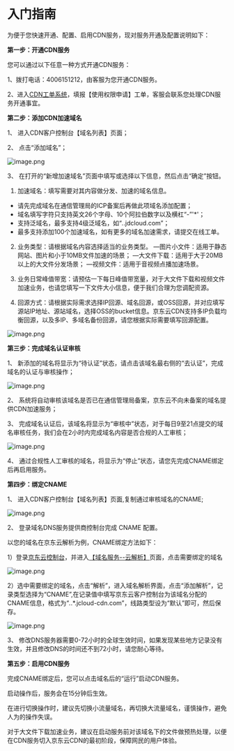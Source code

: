 # 入门指南

 为便于您快速开通、配置、启用CDN服务，现对服务开通及配置说明如下：

   **第一步：开通CDN服务**

  您可以通过以下任意一种方式开通CDN服务：

  1、拨打电话：4006151212，由客服为您开通CDN服务。

  2、进入[CDN工单系统](https://uc.jdcloud.com/myorder/form?cateId=3&questionId=20)，填报【使用权限申请】工单，客服会联系您处理CDN服务开通事宜。

   **第二步：添加CDN加速域名**

  1、 进入CDN客户控制台【域名列表】页面；

  2、 点击“添加域名”；           

  ![image.png](https://img1.jcloudcs.com/cms/2c5c61ed-968d-46cd-bb04-7ece86b1993120180423140715.png)

  3、 在打开的“新增加速域名”页面中填写或选择以下信息，然后点击“确定”按钮。

  1)   加速域名：填写需要对其内容做分发、加速的域名信息。
 + 请先完成域名在通信管理局的ICP备案后再做此项域名添加配置；
 + 域名填写字符只支持英文26个字母、10个阿拉伯数字以及横杠“-”'*'；
 + 支持泛域名，最多支持4级泛域名，如“*.*.jdcloud.com”；
 + 最多支持添加100个加速域名，如有更多的域名加速需求，请提交在线工单。

  2)   业务类型：请根据域名内容选择适当的业务类型。
  —图片小文件：适用于静态网站、图片和小于10MB文件加速的场景；
  —大文件下载：适用于大于20MB以上的大文件分发场景；
  —视频文件：适用于音视频点播加速场景。

  3)   业务日常峰值带宽：请预估一下每日峰值带宽量，对于大文件下载和视频文件加速业务，也请您填写一下文件大小信息，便于我们合理为您调配资源。

   4)  回源方式：请根据实际需求选择IP回源、域名回源，或OSS回源，并对应填写源站IP地址、源站域名，选择OSS的bucket信息。京东云CDN支持多IP负载均衡回源，以及多IP、多域名备份回源，请您根据实际需要填写回源配置。

  ![image.png](https://img1.jcloudcs.com/cms/592cae81-fc1b-43ed-889a-9ebc26d73ab720180423141227.png)   

  **第三步：完成域名认证审核**

  1、 新添加的域名将显示为“待认证”状态，请点击该域名最右侧的“去认证”，完成域名的认证与审核操作；     

  ![image.png](https://img1.jcloudcs.com/cms/eef505c1-aec4-4b58-8a03-541cfafab01820180423141306.png)

  2、 系统将自动审核该域名是否已在通信管理局备案，京东云不向未备案的域名提供CDN加速服务；

  3、 完成域名认证后，该域名将显示为“审核中”状态，对于每日9至21点提交的域名审核任务，我们会在2小时内完成域名内容是否合规的人工审核；

  ![image.png](https://img1.jcloudcs.com/cms/e850171d-8d27-4ed2-8eca-0de0f5f1a09320180423141412.png)

  4、 通过合规性人工审核的域名，将显示为“停止”状态，请您先完成CNAME绑定后再启用服务。

  **第四步：绑定CNAME**

  1、 进入CDN客户控制台【域名列表】页面,复制通过审核域名的CNAME;

  ![image.png](https://img1.jcloudcs.com/cms/3eb6b1f9-f6d3-49c1-a068-00e76009c93f20180423141523.png)

  2、 登录域名DNS服务提供商控制台完成 CNAME 配置。

  以您的域名在京东云解析为例，CNAME绑定方法如下：

  1）登录[京东云控制台](https://www.jdcloud.com/index)，并进入[【域名服务--云解析】](https://dns-console.jdcloud.com/list)页面，点击需要绑定的域名

  ![image.png](https://img1.jcloudcs.com/cms/ae21571d-831b-49e2-bea1-be9661afa2d720180423141627.png)

  2）选中需要绑定的域名，点击“解析”，进入域名解析界面，点击“添加解析”，记录类型选择为“CNAME”,在记录值中填写京东云客户控制台为该域名分配的CNAME信息，格式为“*.*.*.jcloud-cdn.com”，线路类型设为“默认”即可，然后保存。

  ![image.png](https://img1.jcloudcs.com/cms/3ddf1f01-aafd-4a3f-a9d9-0ad7ab8ac4a820180320194422.png)

  3、 修改DNS服务器需要0-72小时的全球生效时间，如果发现某些地方记录没有生效，并且修改DNS的时间还不到72小时，请您耐心等待。

  **第五步：启用CDN服务**

  完成CNAME绑定后，您可以点击域名后的“运行”启动CDN服务。

  启动操作后，服务会在15分钟后生效。

  在进行切换操作时，建议先切换小流量域名，再切换大流量域名，谨慎操作，避免人为的操作失误。

  对于大文件下载加速业务，建议在启动服务前对该域名下的文件做预热处理，以便在CDN服务切入京东云CDN的最初阶段，保障网民的用户体验。

   
